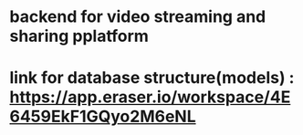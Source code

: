 # backend for video streaming and sharing pplatform

# link for database structure(models) : https://app.eraser.io/workspace/4E6459EkF1GQyo2M6eNL
